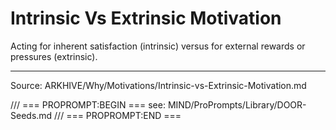# Intrinsic Vs Extrinsic Motivation

Acting for inherent satisfaction (intrinsic) versus for external rewards or pressures (extrinsic).

---
Source: ARKHIVE/Why/Motivations/Intrinsic-vs-Extrinsic-Motivation.md

/// === PROPROMPT:BEGIN ===
see: MIND/ProPrompts/Library/DOOR-Seeds.md
/// === PROPROMPT:END ===

